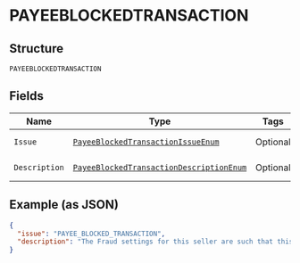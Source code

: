 
# PAYEEBLOCKEDTRANSACTION

## Structure

`PAYEEBLOCKEDTRANSACTION`

## Fields

| Name | Type | Tags | Description | Getter | Setter |
|  --- | --- | --- | --- | --- | --- |
| `Issue` | [`PayeeBlockedTransactionIssueEnum`](../../doc/models/payee-blocked-transaction-issue-enum.md) | Optional | - | PayeeBlockedTransactionIssueEnum getIssue() | setIssue(PayeeBlockedTransactionIssueEnum issue) |
| `Description` | [`PayeeBlockedTransactionDescriptionEnum`](../../doc/models/payee-blocked-transaction-description-enum.md) | Optional | - | PayeeBlockedTransactionDescriptionEnum getDescription() | setDescription(PayeeBlockedTransactionDescriptionEnum description) |

## Example (as JSON)

```json
{
  "issue": "PAYEE_BLOCKED_TRANSACTION",
  "description": "The Fraud settings for this seller are such that this payment cannot be executed."
}
```

